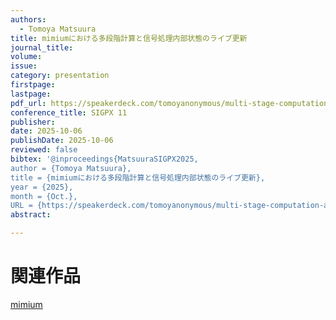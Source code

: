 ```yaml
---
authors:
  - Tomoya Matsuura
title: mimiumにおける多段階計算と信号処理内部状態のライブ更新
journal_title:
volume:
issue:
category: presentation
firstpage:
lastpage:
pdf_url: https://speakerdeck.com/tomoyanonymous/multi-stage-computation-and-live-internal-state-updating-of-signal-processing-on-mimium
conference_title: SIGPX 11
publisher:
date: 2025-10-06
publishDate: 2025-10-06
reviewed: false
bibtex: '@inproceedings{MatsuuraSIGPX2025,
author = {Tomoya Matsuura},
title = {mimiumにおける多段階計算と信号処理内部状態のライブ更新},
year = {2025},
month = {Oct.},
URL = {https://speakerdeck.com/tomoyanonymous/multi-stage-computation-and-live-internal-state-updating-of-signal-processing-on-mimium},'
abstract: 

---
```


<script defer class="speakerdeck-embed" data-id="0ffa86764dec43089ef7d099c608eb5b" data-ratio="1.7777777777777777" src="//speakerdeck.com/assets/embed.js"></script>

# 関連作品

[mimium](/works/mimium)
